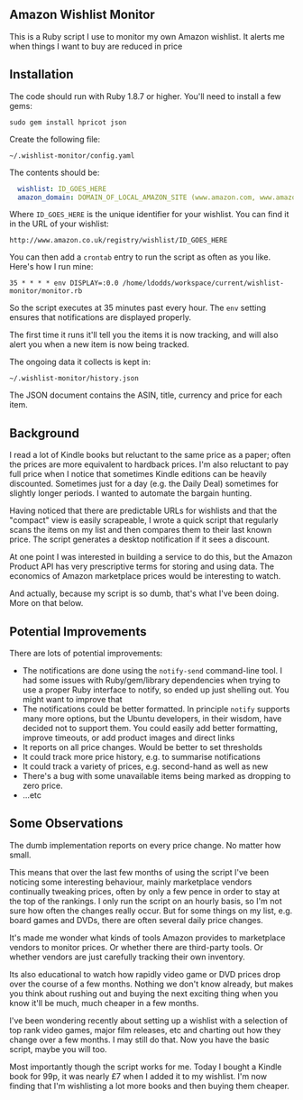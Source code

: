 Amazon Wishlist Monitor
-----------------------

This is a Ruby script I use to monitor my own Amazon wishlist. It alerts me when things I want to buy are reduced in price

Installation
------------

The code should run with Ruby 1.8.7 or higher. You'll need to install a few gems:

	sudo gem install hpricot json

Create the following file:

	~/.wishlist-monitor/config.yaml

The contents should be:

```yaml
  wishlist: ID_GOES_HERE
  amazon_domain: DOMAIN_OF_LOCAL_AMAZON_SITE (www.amazon.com, www.amazon.co.uk, etc)
```

Where `ID_GOES_HERE` is the unique identifier for your wishlist. You can find it in the URL of your wishlist:

	http://www.amazon.co.uk/registry/wishlist/ID_GOES_HERE

You can then add a `crontab` entry to run the script as often as you like. Here's how I run mine:

	35 * * * * env DISPLAY=:0.0 /home/ldodds/workspace/current/wishlist-monitor/monitor.rb

So the script executes at 35 minutes past every hour. The `env` setting ensures that notifications are displayed properly.

The first time it runs it'll tell you the items it is now tracking, and will also alert you when a new item is now being tracked.

The ongoing data it collects is kept in:

	~/.wishlist-monitor/history.json

The JSON document contains the ASIN, title, currency and price for each item.

Background
----------

I read a lot of Kindle books but reluctant to the same price as a paper; often the prices are more equivalent to hardback prices. I'm also reluctant to pay full price when I notice that sometimes Kindle editions can be heavily discounted. Sometimes just for a day (e.g. the Daily Deal) sometimes for slightly longer periods. I wanted to automate the bargain hunting.

Having noticed that there are predictable URLs for wishlists and that the "compact" view is easily scrapeable, I wrote a quick script that regularly scans the items on my list and then compares them to their last known price. The script generates a desktop notification if it sees a discount. 

At one point I was interested in building a service to do this, but the Amazon Product API has very prescriptive terms for storing and using data. The economics of Amazon marketplace prices would be interesting to watch.

And actually, because my script is so dumb, that's what I've been doing. More on that below.

Potential Improvements
----------------------

There are lots of potential improvements:

* The notifications are done using the `notify-send` command-line tool. I had some issues with Ruby/gem/library dependencies when trying to use a proper Ruby interface to notify, so ended up just shelling out. You might want to improve that
* The notifications could be better formatted. In principle `notify` supports many more options, but the Ubuntu developers, in their wisdom, have decided not to support them. You could easily add better formatting, improve timeouts, or add product images and direct links
* It reports on all price changes. Would be better to set thresholds
* It could track more price history, e.g. to summarise notifications
* It could track a variety of prices, e.g. second-hand as well as new
* There's a bug with some unavailable items being marked as dropping to zero price. 
* ...etc

Some Observations
-----------------

The dumb implementation reports on every price change. No matter how small.

This means that over the last few months of using the script I've been noticing some interesting behaviour, mainly marketplace vendors continually tweaking prices, often by only a few pence in order to stay at the top of the rankings. I only run the script on an hourly basis, so I'm not sure how often the changes really occur. But for some things on my list, e.g. board games and DVDs, there are often several daily price changes.

It's made me wonder what kinds of tools Amazon provides to marketplace vendors to monitor prices. Or whether there are third-party tools. Or whether vendors are just carefully tracking their own inventory.

Its also educational to watch how rapidly video game or DVD prices drop over the course of a few months. Nothing we don't know already, but makes you think about rushing out and buying the next exciting thing when you know it'll be much, much cheaper in a few months.

I've been wondering recently about setting up a wishlist with a selection of top rank video games, major film releases, etc and charting out how they change over a few months. I may still do that. Now you have the basic script, maybe you will too.

Most importantly though the script works for me. Today I bought a Kindle book for 99p, it was nearly £7 when I added it to my wishlist. I'm now finding that I'm wishlisting a lot more books and then buying them cheaper.
